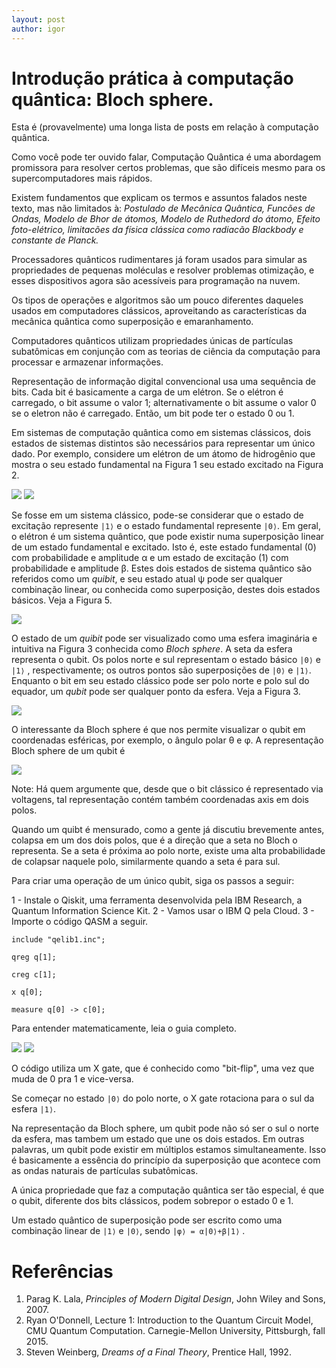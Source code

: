 ```yaml
---
layout: post
author: igor
---
```


# Introdução prática à computação quântica: Bloch sphere.

Esta é (provavelmente) uma longa lista de posts em relação à computação quântica.

Como você pode ter ouvido falar, Computação Quântica é uma abordagem promissora para resolver certos problemas, que são difíceis mesmo para os supercomputadores mais rápidos.

Existem fundamentos que explicam os termos e assuntos falados neste texto, mas não limitados à: _Postulado de Mecânica Quântica, Funcões de Ondas, Modelo de Bhor de átomos, Modelo de Ruthedord do átomo, Efeito foto-elétrico, limitacões da física clássica como radiacão Blackbody e constante de Planck._

Processadores quânticos rudimentares já foram usados ​​para simular as propriedades de pequenas moléculas e resolver problemas otimização, e esses dispositivos agora são acessíveis para programação na nuvem.

Os tipos de operações e algoritmos são um pouco diferentes daqueles usados ​​em computadores clássicos, aproveitando as características da mecânica quântica como superposição e emaranhamento.

Computadores quânticos utilizam propriedades únicas de partículas subatômicas em conjunção com as teorias de ciência da computação para processar e armazenar informações. 

Representação de informação digital convencional usa uma sequência de bits. Cada bit é basicamente a carga de um elétron. Se o elétron é carregado, o bit assume o valor 1; alternativamente o bit assume o valor 0 se o eletron não é carregado. Então, um bit pode ter o estado 0 ou 1.

Em sistemas de computação quântica como em sistemas clássicos, dois estados de sistemas distintos são necessários para representar um único dado. Por exemplo, considere um elétron de um átomo de hidrogênio que mostra o seu estado fundamental na Figura 1 seu estado excitado na Figura 2.

![](img/Fig.1.png)
![](img/Fig.2.png)


Se fosse em um sistema clássico, pode-se considerar que o estado de excitação represente `|1⟩` e o estado fundamental represente `|0⟩`. Em geral, o elétron é um sistema quântico, que pode existir numa superposição linear de um estado fundamental e excitado. Isto é, este estado fundamental (0) com probabilidade e amplitude α e um estado de excitação (1) com probabilidade e amplitude β. Estes dois estados de sistema quântico são referidos como um _quibit_, e seu estado atual ψ pode ser qualquer combinação linear, ou conhecida como superposição, destes dois estados básicos. Veja a Figura 5.

![](img/Fig.5.png)

O estado de um _quibit_ pode ser visualizado como uma esfera imaginária e intuitiva na Figura 3 conhecida como _Bloch_ _sphere_. A seta da esfera representa o qubit. Os polos norte e sul representam o estado básico `|0⟩` e `|1⟩` , respectivamente; os outros pontos são superposições de `|0⟩` e `|1⟩`. Enquanto o bit em seu estado clássico pode ser polo norte e polo sul do equador, um _qubit_ pode ser qualquer ponto da esfera. Veja a Figura 3.

![](img/Fig.3.png)

O interessante da Bloch sphere é que nos permite visualizar o qubit em coordenadas esféricas, por exemplo, o ângulo polar θ e φ. A representação Bloch sphere de um qubit é

![](img/Fig.4.png)

Note: Há quem argumente que, desde que o bit clássico é representado via voltagens, tal representação contém também coordenadas axis em dois polos.

Quando um quibt é mensurado, como a gente já discutiu brevemente antes, colapsa em um dos dois polos, que é a direção que a seta no Bloch o representa. Se a seta é próxima ao polo norte, existe uma alta probabilidade de colapsar naquele polo, similarmente quando a seta é para sul.

Para criar uma operação de um único qubit, siga os passos a seguir:

1 - Instale o Qiskit, uma ferramenta desenvolvida pela IBM Research, a Quantum Information Science Kit.
2 - Vamos usar o IBM Q pela Cloud.
3 - Importe o código QASM a seguir.

`include "qelib1.inc";`

`qreg q[1];`

`creg c[1];`

`x q[0];`

`measure q[0] -> c[0];`


Para entender matematicamente, leia o guia completo.

![](img/Fig.6.png)
![](img/Fig.7.png)

O código utiliza um X gate, que é conhecido como "bit-flip", uma vez que muda de 0 pra 1 e vice-versa.

Se começar no estado `|0⟩` do polo norte, o X gate rotaciona para o sul da esfera `|1⟩`.

Na representação da Bloch sphere, um qubit pode não só ser o sul o norte da esfera, mas tambem um estado que une os dois estados. Em outras palavras, um qubit pode existir em múltiplos estamos simultaneamente. Isso é basicamente a essência do princípio da superposição que acontece com as ondas naturais de partículas subatômicas.

A única propriedade que faz a computação quântica ser tão especial, é que o qubit, diferente dos bits clássicos, podem sobrepor o estado 0 e 1.

Um estado quântico de superposição pode ser escrito como uma combinação linear de `|1⟩` e `|0⟩`, sendo
`|φ⟩ = α|0⟩+β|1⟩` .


# Referências
1. Parag K. Lala, _Principles of Modern Digital Design_, John Wiley and Sons, 2007.
2. Ryan O'Donnell, Lecture 1: Introduction to the Quantum Circuit Model, CMU Quantum Computation. Carnegie-Mellon University, Pittsburgh, fall 2015.
3. Steven Weinberg, _Dreams of a Final Theory_, Prentice Hall, 1992.

